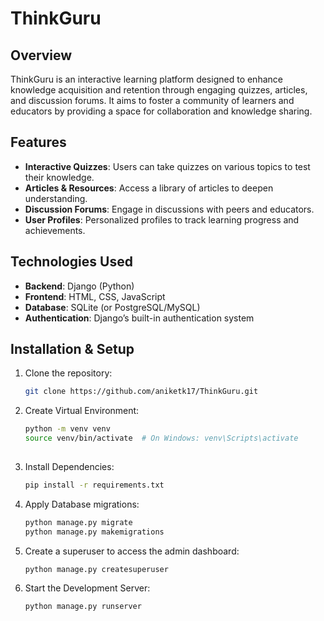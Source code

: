 # ThinkGuru

## Overview
ThinkGuru is an interactive learning platform designed to enhance knowledge acquisition and retention through engaging quizzes, articles, and discussion forums. It aims to foster a community of learners and educators by providing a space for collaboration and knowledge sharing.

## Features
- **Interactive Quizzes**: Users can take quizzes on various topics to test their knowledge.
- **Articles & Resources**: Access a library of articles to deepen understanding.
- **Discussion Forums**: Engage in discussions with peers and educators.
- **User Profiles**: Personalized profiles to track learning progress and achievements.

## Technologies Used
- **Backend**: Django (Python)
- **Frontend**: HTML, CSS, JavaScript
- **Database**: SQLite (or PostgreSQL/MySQL)
- **Authentication**: Django’s built-in authentication system

## Installation & Setup

1. Clone the repository:
   ```bash
   git clone https://github.com/aniketk17/ThinkGuru.git

2. Create Virtual Environment:
   ```bash
   python -m venv venv
   source venv/bin/activate  # On Windows: venv\Scripts\activate
 
3. Install Dependencies:
   ```bash
   pip install -r requirements.txt

4. Apply Database migrations:
   ```bash
   python manage.py migrate
   python manage.py makemigrations

5. Create a superuser to access the admin dashboard:
   ```bash
   python manage.py createsuperuser

7. Start the Development Server:
   ```bash
   python manage.py runserver


   

